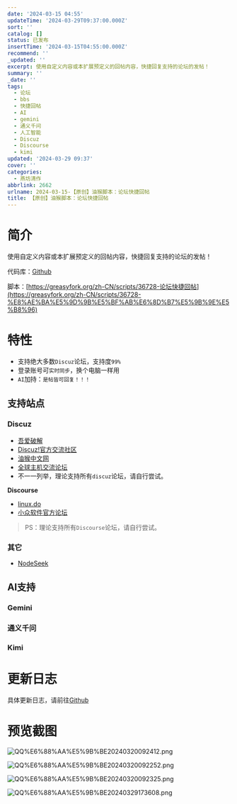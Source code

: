 ```yaml
---
date: '2024-03-15 04:55'
updateTime: '2024-03-29T09:37:00.000Z'
sort: ''
catalog: []
status: 已发布
insertTime: '2024-03-15T04:55:00.000Z'
recommend: ''
_updated: ''
excerpt: 使用自定义内容或本扩展预定义的回帖内容，快捷回复支持的论坛的发帖！
summary: ''
_date: ''
tags:
  - 论坛
  - bbs
  - 快捷回帖
  - AI
  - gemini
  - 通义千问
  - 人工智能
  - Discuz
  - Discourse
  - kimi
updated: '2024-03-29 09:37'
cover: ''
categories:
  - 燕坊清作
abbrlink: 2662
urlname: 2024-03-15-【原创】油猴脚本：论坛快捷回帖
title: 【原创】油猴脚本：论坛快捷回帖
---
```


# 简介


使用自定义内容或本扩展预定义的回帖内容，快捷回复支持的论坛的发帖！


代码库：[Github](https://github.com/bmqy/bbs_quickreply)


脚本：[https://greasyfork.org/zh-CN/scripts/36728-论坛快捷回帖](https://greasyfork.org/zh-CN/scripts/36728-%E8%AE%BA%E5%9D%9B%E5%BF%AB%E6%8D%B7%E5%9B%9E%E5%B8%96)


# 特性

- 支持绝大多数`Discuz`论坛，支持度`99%`
- 登录账号可`实时同步`，换个电脑一样用
- `AI`加持：`是帖皆可回复！！！`

## 支持站点


### Discuz

- [吾爱破解](https://www.52pojie.cn/)
- [Discuz!官方交流社区](https://www.dismall.com/forum.php)
- [油猴中文网](https://bbs.tampermonkey.net.cn/)
- [全球主机交流论坛](https://hostloc.com/)
- 不一一列举，理论支持所有`discuz`论坛，请自行尝试。

**Discourse**

- [linux.do](https://linux.do/)
- [小众软件官方论坛](https://meta.appinn.net/)

> PS：理论支持所有`Discourse`论坛，请自行尝试。


### 其它

- [NodeSeek](https://www.nodeseek.com/)

## AI支持


### Gemini


### 通义千问


### Kimi


# 更新日志


具体更新日志，请前往[Github](https://github.com/bmqy/bbs_quickreply?tab=readme-ov-file#%E6%9B%B4%E6%96%B0%E6%97%A5%E5%BF%97)


# 预览截图


![QQ%E6%88%AA%E5%9B%BE20240320092412.png](https://image.bmqy.net/upload/4db0cfdfb96d11062e22ee2a1b326259.png)


![QQ%E6%88%AA%E5%9B%BE20240320092252.png](https://image.bmqy.net/upload/01f6c97bd485aa6cb166db423a9f7293.png)


![QQ%E6%88%AA%E5%9B%BE20240320092325.png](https://image.bmqy.net/upload/9a56803cfd2f2938b528351d165814f6.png)


![QQ%E6%88%AA%E5%9B%BE20240329173608.png](https://image.bmqy.net/upload/cff7a15de9fedbe34d70e9126913a957.png)

